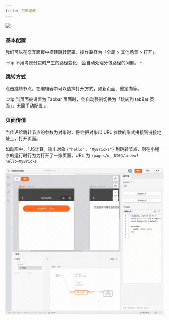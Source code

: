 ```yaml
---
title: 页面跳转
---
```



![](img/navigateTo.gif)

### 基本配置

我们可以在交互面板中搭建跳转逻辑，操作路径为「全局 > 其他场景 > 打开」。

:::tip
不用考虑分包时产生的路径变化，会自动处理分包路径的问题。
:::

### 跳转方式

点击跳转节点，在编辑器中可以选择打开方式，如新页面、重定向等。

:::tip
当页面被设置为 Tabbar 页面时，会自动强制切换为「跳转到 tabBar 页面」，无需手动配置
:::

### 页面传值

当传递给跳转节点的参数为对象时，将会把对象以 URL 参数的形式拼接到链接地址上，打开页面。

如动图中，「JS计算」输出对象 `{"hello": "MyBricks"}` 到跳转节点，则在小程序的运行时行为为打开了一张页面，URL 为 `/pages/u__8I6G/index?hello=MyBricks`

![Alt text](img/image-3.png)
